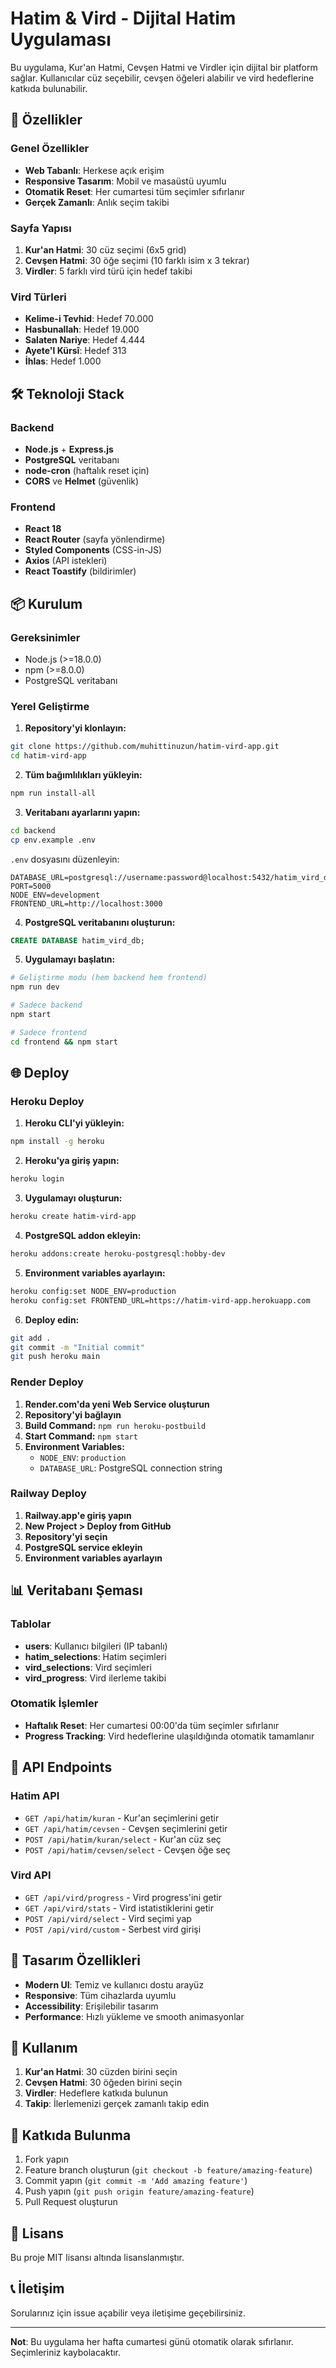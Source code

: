 # Hatim & Vird - Dijital Hatim Uygulaması

Bu uygulama, Kur'an Hatmi, Cevşen Hatmi ve Virdler için dijital bir platform sağlar. Kullanıcılar cüz seçebilir, cevşen öğeleri alabilir ve vird hedeflerine katkıda bulunabilir.

## 🚀 Özellikler

### Genel Özellikler
- **Web Tabanlı**: Herkese açık erişim
- **Responsive Tasarım**: Mobil ve masaüstü uyumlu
- **Otomatik Reset**: Her cumartesi tüm seçimler sıfırlanır
- **Gerçek Zamanlı**: Anlık seçim takibi

### Sayfa Yapısı
1. **Kur'an Hatmi**: 30 cüz seçimi (6x5 grid)
2. **Cevşen Hatmi**: 30 öğe seçimi (10 farklı isim x 3 tekrar)
3. **Virdler**: 5 farklı vird türü için hedef takibi

### Vird Türleri
- **Kelime-i Tevhid**: Hedef 70.000
- **Hasbunallah**: Hedef 19.000
- **Salaten Nariye**: Hedef 4.444
- **Ayete'l Kürsî**: Hedef 313
- **İhlas**: Hedef 1.000

## 🛠️ Teknoloji Stack

### Backend
- **Node.js** + **Express.js**
- **PostgreSQL** veritabanı
- **node-cron** (haftalık reset için)
- **CORS** ve **Helmet** (güvenlik)

### Frontend
- **React 18**
- **React Router** (sayfa yönlendirme)
- **Styled Components** (CSS-in-JS)
- **Axios** (API istekleri)
- **React Toastify** (bildirimler)

## 📦 Kurulum

### Gereksinimler
- Node.js (>=18.0.0)
- npm (>=8.0.0)
- PostgreSQL veritabanı

### Yerel Geliştirme

1. **Repository'yi klonlayın:**
```bash
git clone https://github.com/muhittinuzun/hatim-vird-app.git
cd hatim-vird-app
```

2. **Tüm bağımlılıkları yükleyin:**
```bash
npm run install-all
```

3. **Veritabanı ayarlarını yapın:**
```bash
cd backend
cp env.example .env
```

`.env` dosyasını düzenleyin:
```env
DATABASE_URL=postgresql://username:password@localhost:5432/hatim_vird_db
PORT=5000
NODE_ENV=development
FRONTEND_URL=http://localhost:3000
```

4. **PostgreSQL veritabanını oluşturun:**
```sql
CREATE DATABASE hatim_vird_db;
```

5. **Uygulamayı başlatın:**
```bash
# Geliştirme modu (hem backend hem frontend)
npm run dev

# Sadece backend
npm start

# Sadece frontend
cd frontend && npm start
```

## 🌐 Deploy

### Heroku Deploy

1. **Heroku CLI'yi yükleyin:**
```bash
npm install -g heroku
```

2. **Heroku'ya giriş yapın:**
```bash
heroku login
```

3. **Uygulamayı oluşturun:**
```bash
heroku create hatim-vird-app
```

4. **PostgreSQL addon ekleyin:**
```bash
heroku addons:create heroku-postgresql:hobby-dev
```

5. **Environment variables ayarlayın:**
```bash
heroku config:set NODE_ENV=production
heroku config:set FRONTEND_URL=https://hatim-vird-app.herokuapp.com
```

6. **Deploy edin:**
```bash
git add .
git commit -m "Initial commit"
git push heroku main
```

### Render Deploy

1. **Render.com'da yeni Web Service oluşturun**
2. **Repository'yi bağlayın**
3. **Build Command:** `npm run heroku-postbuild`
4. **Start Command:** `npm start`
5. **Environment Variables:**
   - `NODE_ENV`: `production`
   - `DATABASE_URL`: PostgreSQL connection string

### Railway Deploy

1. **Railway.app'e giriş yapın**
2. **New Project > Deploy from GitHub**
3. **Repository'yi seçin**
4. **PostgreSQL service ekleyin**
5. **Environment variables ayarlayın**

## 📊 Veritabanı Şeması

### Tablolar
- **users**: Kullanıcı bilgileri (IP tabanlı)
- **hatim_selections**: Hatim seçimleri
- **vird_selections**: Vird seçimleri
- **vird_progress**: Vird ilerleme takibi

### Otomatik İşlemler
- **Haftalık Reset**: Her cumartesi 00:00'da tüm seçimler sıfırlanır
- **Progress Tracking**: Vird hedeflerine ulaşıldığında otomatik tamamlanır

## 🔧 API Endpoints

### Hatim API
- `GET /api/hatim/kuran` - Kur'an seçimlerini getir
- `GET /api/hatim/cevsen` - Cevşen seçimlerini getir
- `POST /api/hatim/kuran/select` - Kur'an cüz seç
- `POST /api/hatim/cevsen/select` - Cevşen öğe seç

### Vird API
- `GET /api/vird/progress` - Vird progress'ini getir
- `GET /api/vird/stats` - Vird istatistiklerini getir
- `POST /api/vird/select` - Vird seçimi yap
- `POST /api/vird/custom` - Serbest vird girişi

## 🎨 Tasarım Özellikleri

- **Modern UI**: Temiz ve kullanıcı dostu arayüz
- **Responsive**: Tüm cihazlarda uyumlu
- **Accessibility**: Erişilebilir tasarım
- **Performance**: Hızlı yükleme ve smooth animasyonlar

## 📱 Kullanım

1. **Kur'an Hatmi**: 30 cüzden birini seçin
2. **Cevşen Hatmi**: 30 öğeden birini seçin
3. **Virdler**: Hedeflere katkıda bulunun
4. **Takip**: İlerlemenizi gerçek zamanlı takip edin

## 🤝 Katkıda Bulunma

1. Fork yapın
2. Feature branch oluşturun (`git checkout -b feature/amazing-feature`)
3. Commit yapın (`git commit -m 'Add amazing feature'`)
4. Push yapın (`git push origin feature/amazing-feature`)
5. Pull Request oluşturun

## 📄 Lisans

Bu proje MIT lisansı altında lisanslanmıştır.

## 📞 İletişim

Sorularınız için issue açabilir veya iletişime geçebilirsiniz.

---

**Not**: Bu uygulama her hafta cumartesi günü otomatik olarak sıfırlanır. Seçimleriniz kaybolacaktır.
